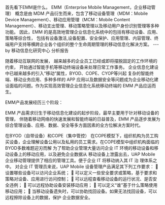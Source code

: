 首先看下EMM是什么。
EMM（Enterprise Mobile Management，企业移动管理） 概念是由 MDM 产品衍生而来，包含了移动设备管理（MDM：Mobile Device Management）、移动应用管理（MCM：Mobile Content Management）、移动支出管理、移动策略管理以及移动用户身份识别管理等多种功能。
因此，EMM 的是高效地管理企业信息化系统中的包括有移动设备、应用、策略等综合性，
包括有设备激活,设备配置、安全保护、应用管理、内容管理、终端用户支持等横跨企业各个组织的整个生命周期管理的移动信息化解决方案。
---by 移动信息化研究中心 分析报告

随着移动互联网的发展， 越来越多的企业员工已经或即将摆脱固定的工作环境的约束， 开始通过智能手机等移动终端设备来处理日常工作事务。
 企业信息化建设中已越来越多的引入“移动”属性，BYOD、COPE、CYOP等兴起
复杂的智能终端、移动业务应用、多种多样的 APP 应用以及数据安全等问题成为企业移动化建设面临的问题。作为实现高效管理企业信息化系统移动终端的 EMM 产品应运而生。

EMM产品发展经历三个阶段：



EMM 产品需求衍生于移动信息化建设的起步阶段，最早主要用于针对移动设备的管理， 伴随着移动网络的快速发展和智能终端的日益普及，EMM 产品逐步发展为综合管理设备、应用、数据、安全等多方面因素的全方位解决方案时代。

在BYOD（自带设备）和COPE（集中管控） 
在COPE模型下，组织机构为员工购买设备，企业理解设备公用以及私用的员工需求。在COPE模型中组织机构面临的BYOD多数难题迎刃而解 
为了帮助企业管理大量访问企业 IT 环境的移动设备和移动设备上的移动应用，以及避免企业数据从
移动设备上泄露出去，UAP Mobile 企业移动管理提供了相应的管理工具。便于企业 IT 将移动纳入其 IT 治
理体系之中。
对企业 IT 管理员来说，UAP Mobile 设备管理产品满足其下列工作要求：
  设置哪些设备可以访问企业系统； 
  可以定义一些安全要求或策略，基于要求和策略对设备、应用进行访问控制； 
  可以远程查看移动设备的运行状况、是否安全违例； 
  可以远程协助设备安装移动应用； 
  可以定义“谁”基于什么策略使用移动应用； 
  当移动设备遗失时，可以协助找回设备。如果无法找回设备，可以远程擦除设备上的数据，保护
企业数据安全。
